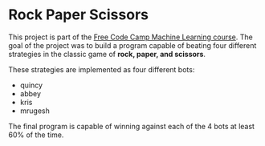 # Rock Paper Scissors

This project is part of the [Free Code Camp Machine Learning course](https://www.freecodecamp.org/learn/machine-learning-with-python/#how-neural-networks-work). The goal of the project was to build a program capable of beating four different strategies in the classic game of **rock, paper, and scissors**.

These strategies are implemented as four different bots:
- quincy
- abbey
- kris
- mrugesh

The final program is capable of winning against each of the 4 bots at least 60% of the time.
